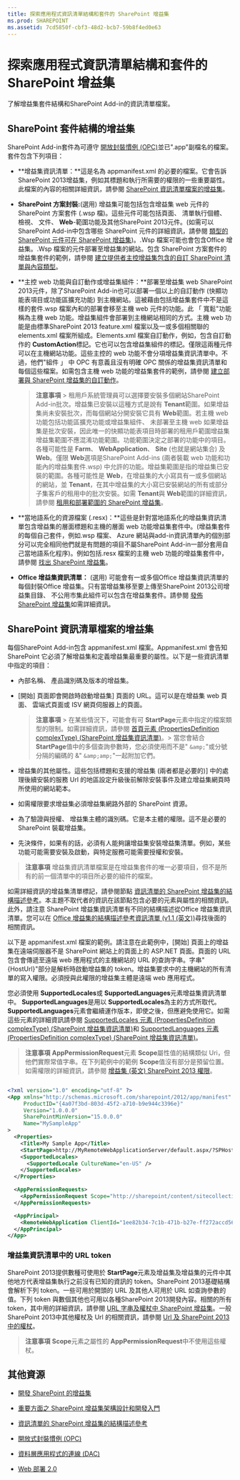 ```yaml
---
title: 探索應用程式資訊清單結構和套件的 SharePoint 增益集
ms.prod: SHAREPOINT
ms.assetid: 7cd5850f-cbf3-48d2-bcb7-59b8f4ed0e63
---
```



# 探索應用程式資訊清單結構和套件的 SharePoint 增益集
了解增益集套件結構和SharePoint Add-in的資訊清單檔案。
## SharePoint 套件結構的增益集
<a name="Package"> </a>

SharePoint Add-in套件為可遵守 [開放封裝慣例 (OPC)](http://msdn.microsoft.com/en-us/magazine/cc163372.aspx)並已".app"副檔名的檔案。套件包含下列項目：
  
    
    

- **增益集資訊清單：**這是名為 appmanifest.xml 的必要的檔案。它會告訴SharePoint 2013增益集，例如其標題和執行所需要的權限的一些重要屬性。此檔案的內容的相關詳細資訊，請參閱 [SharePoint 資訊清單檔案的增益集](#AppManifest)。
    
  
- **SharePoint 方案封裝:**(選用) 增益集可能包括包含增益集 web 元件的 SharePoint 方案套件 (.wsp 檔)。這些元件可能包括頁面、 清單執行個體、 檢視、 文件、 **Web**-範圍功能及其他SharePoint 2013元件。(如需可以SharePoint Add-in中包含哪些 SharePoint 元件的詳細資訊，請參閱 [類型的 SharePoint 元件可在 SharePoint 增益集](host-webs-add-in-webs-and-sharepoint-components-in-sharepoint-2013.md#TypesOfSPComponentsInApps))。.Wsp 檔案可能也會包含Office 增益集。.Wsp 檔案的元件部署至增益集的網站。包含 SharePoint 方案套件的增益集套件的範例，請參閱 [建立提供者主控增益集包含的自訂 SharePoint 清單與內容類型](create-a-provider-hosted-add-in-that-includes-a-custom-sharepoint-list-and-conte.md)。
    
  
- **主控 web 功能與自訂動作或增益集組件：**部署至增益集 web SharePoint 2013元件，除了SharePoint Add-in也可以部署一個以上的自訂動作 (快顯功能表項目或功能區擴充功能) 到主機網站。這被藉由包括增益集套件中不是這樣的套件.wsp 檔案內和的部署會移至主機 web 元件的功能。此 「 寬鬆"功能稱為主機 web 功能。增益集組件會部署到主機網站相同的方式。主機 web 功能是由標準SharePoint 2013 feature.xml 檔案以及一或多個相關聯的 elements.xml 檔案所組成。Elements.xml 檔案自訂動作，例如，包含自訂動作的 **CustomAction**標記。它也可以包含增益集組件的標記。僅限這兩種元件可以在主機網站功能。這些主控的 web 功能不會分項增益集資訊清單中。不過，他們"組件 」 中 OPC 有意義且沒有明確 OPC 關係的增益集資訊清單和每個這些檔案。如需包含主機 web 功能的增益集套件的範例，請參閱 [建立部署與 SharePoint 增益集的自訂動作](create-custom-actions-to-deploy-with-sharepoint-add-ins.md)。
    
    > **注意事項**
      > 租用戶系統管理員可以選擇要安裝多個網站SharePoint Add-in批次。增益集已安裝以這種方式是說有 **Tenant**範圍。如果增益集尚未安裝批次，而每個網站分開安裝它具有 **Web**範圍。若主機 web 功能包括功能區擴充功能或增益集組件、 未部署至主機 web 如果增益集是批次安裝，因此唯一的快顯功能表項目時部署的租用戶範圍增益集增益集範圍不應混淆功能範圍。功能範圍決定之部署的功能中的項目。各種可能性是 **Farm**、 **WebApplication**、 **Site** (也就是網站集合) 及 **Web**。僅限 **Web**選項是SharePoint Add-ins (兩者裝載 web 功能和功能內的增益集套件.wsp) 中允許的功能。增益集範圍是指的增益集已安裝的範圍。各種可能性是 **Web**，在增益集的大小寫具有一或多個網站的網站，並 **Tenant**，在其中增益集的大小寫已安裝網站的所有或部分子集客戶的租用中的批次安裝。如需 **Tenant**與 **Web**範圍的詳細資訊，請參閱 [租用和部署範圍的 SharePoint 增益集](tenancies-and-deployment-scopes-for-sharepoint-add-ins.md)。
- **當地語系化的資源檔案 (.resx)：**這些是針對當地語系化的增益集資訊清單包含增益集的層面標題和主機的層面 web 功能增益集套件中。(增益集套件的每個自己套件，例如.wsp 檔案、 Azure 網站與add-in資訊清單內的個別部分可以完全相同他們就是有問題的項目不屬SharePoint Add-in一部分套用自己當地語系化程序)。例如包括.resx 檔案的主機 web 功能的增益集套件中，請參閱 [找出 SharePoint 增益集](localize-sharepoint-add-ins.md)。
    
  
- **Office 增益集資訊清單：** (選用) 可能會有一或多個Office 增益集資訊清單的每個封裝Office 增益集。只有當增益集移至要上傳至SharePoint 2013公司增益集目錄、 不公用市集此組件可以包含在增益集套件。請參閱 [發佈 SharePoint 增益集](publish-sharepoint-add-ins.md)如需詳細資訊。
    
  

## SharePoint 資訊清單檔案的增益集
<a name="AppManifest"> </a>

每個SharePoint Add-in包含 appmanifest.xml 檔案。Appmanifest.xml 會告知 SharePoint 它必須了解增益集和定義增益集最重要的屬性。以下是一些資訊清單中指定的項目：
  
    
    

- 內部名稱、 產品識別碼及版本的增益集。
    
  
- [開始] 頁面即會開啟時啟動增益集] 頁面的 URL。這可以是在增益集 web 頁面、 雲端式頁面或 ISV 網頁伺服器上的頁面。
    
    > **注意事項**
      > 在某些情況下，可能會有可 **StartPage**元素中指定的檔案類型的限制。如需詳細資訊，請參閱 [首頁元素 (PropertiesDefinition complexType) (SharePoint 增益集資訊清單)](http://msdn.microsoft.com/library/3092674c-a6c3-9021-3d7e-e716562a4a4f%28Office.15%29.aspx)。> 當您會結合 **StartPage**值中的多個查詢參數時，您必須使用而不是" `&amp;`"或分號分隔的編碼的 &amp;" `&amp;amp;`"一起附加它們。
- 增益集的其他屬性。這些包括標題和支援的增益集 (兩者都是必要的)] 中的處理後續安裝的服務 Url 的地區設定升級後前解除安裝事件及建立增益集網頁時所使用的網站範本。
    
  
- 如需權限要求增益集必須增益集網路外部的 SharePoint 資源。
    
  
- 為了驗證與授權、 增益集主體的識別碼。它是本主體的權限。這不是必要的 SharePoint 裝載增益集。
    
  
- 先決條件，如果有的話，必須有人能夠讓增益集安裝增益集清單。例如，某些功能可能需要安裝及啟動，與特定服務可能需要授權和安裝。
    
  

> **注意事項**
> 增益集資訊清單檔案是在增益集套件的唯一必要項目，但不是所有的前一個清單中的項目所必要的組件的檔案。
  
    
    

如需詳細資訊的增益集清單標記，請參閱節點 [資訊清單的 SharePoint 增益集的結構描述參考](http://msdn.microsoft.com/library/1f8c5d44-3b60-0bfe-9069-1df821220691%28Office.15%29.aspx)。本主題不取代者的資訊在該節點包含必要的元素與屬性的相關資訊。此外，請注意 SharePoint 增益集資訊清單有不同的結構描述從Office 增益集資訊清單。您可以在 [Office 增益集的結構描述參考資訊清單 (v1.1 (英文))](http://msdn.microsoft.com/library/7e0cadc3-f613-8eb9-57ef-9032cbb97f92%28Office.15%29.aspx)尋找後面的相關資訊。
  
    
    
以下是 appmanifest.xml 檔案的範例。請注意在此範例中，[開始] 頁面上的增益集在遠端伺服器不是 SharePoint 網站上的頁面上的 ASP.NET 頁面。頁面的 URL 包含會傳遞至遠端 web 應用程式的主機網站的 URL 的查詢字串。字串"{HostUrl}"部分是解析時啟動增益集的 token。增益集要求中的主機網站的所有清單的寫入權限。必須授與此權限的增益集主體是遠端 web 應用程式。
  
    
    
您必須使用 **SupportedLocales**或 **SupportedLanguages**元素增益集資訊清單中。 **SupportedLanguages**是用以 **SupportedLocales**為主的方式所取代。 **SupportedLanguages**元素會繼續運作版本，即使之後，但應避免使用它。如需這些元素的詳細資訊請參閱 [SupportedLocales 元素 (PropertiesDefinition complexType) (SharePoint 增益集資訊清單)](http://msdn.microsoft.com/library/49bde91a-8d7a-be17-4c91-82c9c19f0f61%28Office.15%29.aspx)和 [SupportedLanguages 元素 (PropertiesDefinition complexType) (SharePoint 增益集資訊清單)](http://msdn.microsoft.com/library/7a8da886-5731-9abd-2911-5cd268bba4cf%28Office.15%29.aspx)。
  
    
    

> **注意事項**
> **AppPermissionRequest**元素 **Scope**屬性值的結構類似 Uri，但他們實際常值字串。在下列範例中的範例 **Scope**值沒有部分是預留位置。如需權限的詳細資訊，請參閱 [增益集 (英文) SharePoint 2013 權限](add-in-permissions-in-sharepoint-2013.md)。
  
    
    




```XML

<?xml version="1.0" encoding="utf-8" ?>
<App xmlns="http://schemas.microsoft.com/sharepoint/2012/app/manifest"
     ProductID="{4a07f3bd-803d-45f2-a710-b9e944c3396e}"
     Version="1.0.0.0"
     SharePointMinVersion="15.0.0.0"
     Name="MySampleApp"
>
  <Properties>
    <Title>My Sample App</Title>
    <StartPage>http://MyRemoteWebApplicationServer/default.aspx/?SPHostUrl={HostUrl}</StartPage>
    <SupportedLocales>
      <SupportedLocale CultureName="en-US" />
    </SupportedLocales>        
  </Properties>

  <AppPermissionRequests>
    <AppPermissionRequest Scope="http://sharepoint/content/sitecollection/web/list" Right="Write"/>
  </AppPermissionRequests>

  <AppPrincipal>
    <RemoteWebApplication ClientId="1ee82b34-7c1b-471b-b27e-ff272accd564" />
  </AppPrincipal>
</App>

```


### 增益集資訊清單中的 URL token

SharePoint 2013提供數種可使用於 **StartPage**元素及增益集及增益集的元件中其他地方代表增益集執行之前沒有已知的資訊的 token。SharePoint 2013基礎結構會解析下列 token。一些可用於開頭的 URL 及其他人可用於 URL 如查詢參數的值。下列 token 與數個其他也可用以各種SharePoint 2013開發內容。相關的所有 token，其中用的詳細資訊，請參閱 [URL 字串及權杖中 SharePoint 增益集](url-strings-and-tokens-in-sharepoint-add-ins.md)。一般SharePoint 2013中其他權杖及 Url 的相關資訊，請參閱 [Url 及 SharePoint 2013 中的權杖](http://msdn.microsoft.com/library/161418d7-8123-4c4e-91a1-97e43c17f0e6%28Office.15%29.aspx)。
  
    
    

> **注意事項**
> **Scope**元素之屬性的 **AppPermissionRequest**中不使用這些權杖。
  
    
    


## 其他資源
<a name="SP15Exploreappmanifest_bk_addlresources"> </a>


-  [開發 SharePoint 的增益集](develop-sharepoint-add-ins.md)
    
  
-  [重要方面之 SharePoint 增益集架構設計和開發入門](important-aspects-of-the-sharepoint-add-in-architecture-and-development-landscap.md)
    
  
-  [資訊清單的 SharePoint 增益集的結構描述參考](http://msdn.microsoft.com/library/1f8c5d44-3b60-0bfe-9069-1df821220691%28Office.15%29.aspx)
    
  
-  [開放式封裝慣例 (OPC)](http://msdn.microsoft.com/en-us/magazine/cc163372.aspx)
    
  
-  [資料層應用程式的連線 (DAC)](http://msdn.microsoft.com/en-us/library/ee210546)
    
  
-  [Web 部署 2.0](http://www.iis.net/download/WebDeploy)
    
  

